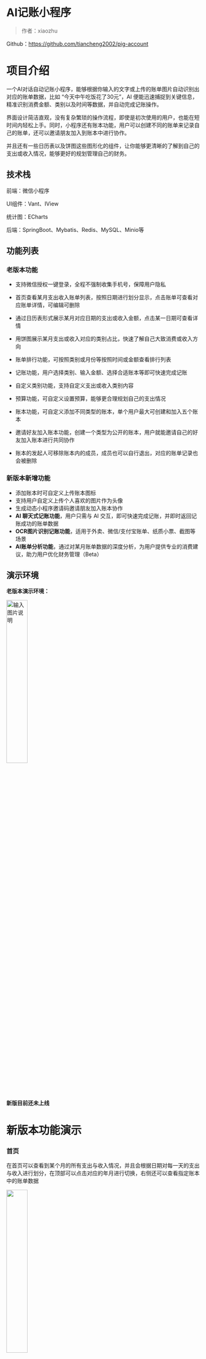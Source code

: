 # AI记账小程序

> 作者：xiaozhu

Github：https://github.com/tiancheng2002/pig-account

# 项目介绍

一个AI对话自动记账小程序，能够根据你输入的文字或上传的账单图片自动识别出对应的账单数据，比如 “今天中午吃饭花了30元”，AI 便能迅速捕捉到关键信息，精准识别消费金额、类别以及时间等数据，并自动完成记账操作。

界面设计简洁直观，没有复杂繁琐的操作流程，即使是初次使用的用户，也能在短时间内轻松上手。同时，小程序还有账本功能，用户可以创建不同的账单来记录自己的账单，还可以邀请朋友加入到账本中进行协作。

并且还有一些日历表以及饼图这些图形化的组件，让你能够更清晰的了解到自己的支出或收入情况，能够更好的规划管理自己的财务。

## 技术栈

前端：微信小程序

UI组件：Vant、IView

统计图：ECharts

后端：SpringBoot、Mybatis、Redis、MySQL、Minio等

## 功能列表

### 老版本功能

- 支持微信授权一键登录，全程不强制收集手机号，保障用户隐私

- 首页查看某月支出收入账单列表，按照日期进行划分显示，点击账单可查看对应账单详情，可编辑可删除
- 通过日历表形式展示某月对应日期的支出或收入金额，点击某一日期可查看详情
- 用饼图展示某月支出或收入对应的类别占比，快速了解自己大致消费或收入方向
- 账单排行功能，可按照类别或月份等按照时间或金额查看排行列表
- 记账功能，用户选择类别、输入金额、选择合适账本等即可快速完成记账
- 自定义类别功能，支持自定义支出或收入类别内容
- 预算功能，可自定义设置预算，能够更合理规划自己的支出情况
- 账本功能，可自定义添加不同类型的账本，单个用户最大可创建和加入五个账本
- 邀请好友加入账本功能，创建一个类型为公开的账本，用户就能邀请自己的好友加入账本进行共同协作
- 账本的发起人可移除账本内的成员，成员也可以自行退出，对应的账单记录也会被删除

### 新版本新增功能

- 添加账本时可自定义上传账本图标
- 支持用户自定义上传个人喜欢的图片作为头像
- 生成动态小程序邀请码邀请朋友加入账本协作
-  **AI 聊天式记账功能**，用户只需与 AI 交互，即可快速完成记账，并即时返回记账成功的账单数据
- **OCR图片识别记账功能**，适用于外卖、微信/支付宝账单、纸质小票、截图等场景
- **AI账单分析功能**，通过对某月账单数据的深度分析，为用户提供专业的消费建议，助力用户优化财务管理（Beta）

## 演示环境

**老版本演示环境：**

<img src="https://pic.imgdb.cn/item/6225f78c5baa1a80ab7a5bf1.jpg" alt="输入图片说明" width="33%" />

**新版目前还未上线**


# 新版本功能演示

### 首页

在首页可以查看到某个月的所有支出与收入情况，并且会根据日期对每一天的支出与收入进行划分，在顶部可以点击对应的年月进行切换，右侧还可以查看指定账本中的账单数据

<img src="image/IMG_3680.png" width="33%" />

点击对应的账单数据就能查看到对应的详情，也可以对账单进行编辑，也可以将他删除

<img src="image/IMG_3703.png" width="33%" />

### 日历表展示

在统计页的最上方会有一个日历表，会显示某个月的每一天的支出或收入金额，并且各自的颜色深度会随着金额的大小而变化，点击对应的日期还能查看到某一天的支出或收入情况

<img src="image/IMG_3681.png" width="33%" />

<img src="image/IMG_3701.png" width="33%" />

### 统计图展示

在日历表的下方会有一个饼状统计图，主要是展示某个月支出或收入的占比，让用户可以清晰的感知自己在不同类别的消费或收入情况，点击下方对应类别会调转到账单排行页，里面可以查看某一类别的账单数据排行

<img src="image/IMG_3702.png" width="33%" />

### 账单排行

在饼图的下方会有一栏账单排行的数据列表，会按照金额大小从高到低展示某月支出或收入的账单数据，如果数据超过十条的话，可以点击最下方的`全部排行`跳转到账单排行页进行查看，在里面可以按照金额或时间进行排序

<img src="image/IMG_3704.png" width="33%" />

<img src="image/IMG_3682.png" width="33%" />

<img src="image/IMG_3683.png" width="33%" />

### 个人中心

在个人中心页面，用户可以看到自己的记账天数以及记账笔数，还可以看到自己的剩余预算信息。点击头像名称或预算就会跳转到编辑页，在里面可以更改自己的头像、昵称以及预算信息

<img src="image/IMG_3684.png" width="33%" />

<img src="image/IMG_3685.png" width="33%" />

<img src="image/IMG_3706.png" width="33%" />

### 记账功能

在记账页中，用户可以自主的选择对应的类别、支付方式、要记录的账本以及输入金额和备注等信息，然后点击记账按钮就可以轻松的完成一笔记账啦

<img src="image/IMG_3686.png" width="33%" />

<img src="image/IMG_3687.png" width="33%" />

### 自定义类别

在自定义类别页，用户可以自定义自己的类别内容，目前暂不支持自定义类别图标，只能添加对应的文字。可以有选择性的定义不同的支出或收入类别

<img src="image/IMG_3699.png" width="33%" />

<img src="image/IMG_3700.png" width="33%" />

### 自定义账本

在我的账本页中用户可以看到自己创建和加入的账本信息，如果是公开账本的话，就会显示对应账本的加入人数和最大人数，点击下方的添加按钮会跳转到账本添加页

<img src="image/IMG_3694.png" width="33%" />

在账本添加页中，可以对添加账本也可以对账本信息进行编辑，用户可以选择系统的图标也可以自定义上传图标

<img src="image/IMG_3692.png" width="33%" />

### 账本账单页

在该页面中会显示该账本的所有账单信息，如果是公开账本的话，在每一条账单记录下都会有对应记账人的头像和昵称。点击右上角的设置会显示菜单栏，目前菜单栏只有查看成员、邀请成员、编辑账本、解散账本这四个选项。

<img src="image/IMG_3695.png" width="33%" />

<img src="image/IMG_3698.png" width="33%" />

<img src="image/IMG_3696.png" width="33%" />

<img src="image/IMG_3697.png" width="33%" />

### AI聊天记账

在记账页点击自动记账就会跳转到AI自动记账页，用户只需输入或上传对应的账单图片，即可快速完成记账，系统会自动提取对应的类别。图片识别也采用OCR的方式，将账单文字提取出来后，交给AI帮我们完成记账操作。

<img src="image/IMG_3689.png" width="33%" />

<img src="image/IMG_3688.png" width="33%" />

<img src="image/IMG_3690.png" width="33%" />

<img src="image/IMG_3691.png" width="33%" />

# 源码说明

适用于毕业设计、个人学习及自主二次开发

需要本地部署或源码的+V：ACheng-0202

<img src="C:\Users\18495\Documents\WeChat Files\wxid_5k61vcvcv0ny22\FileStorage\Temp\93853dd936b06de832a097cbb09c9f9.jpg" alt="93853dd936b06de832a097cbb09c9f9" width="50%" />

# 微信公众号

![输入图片说明](https://pic.imgdb.cn/item/6364b81416f2c2beb1509796.jpg)